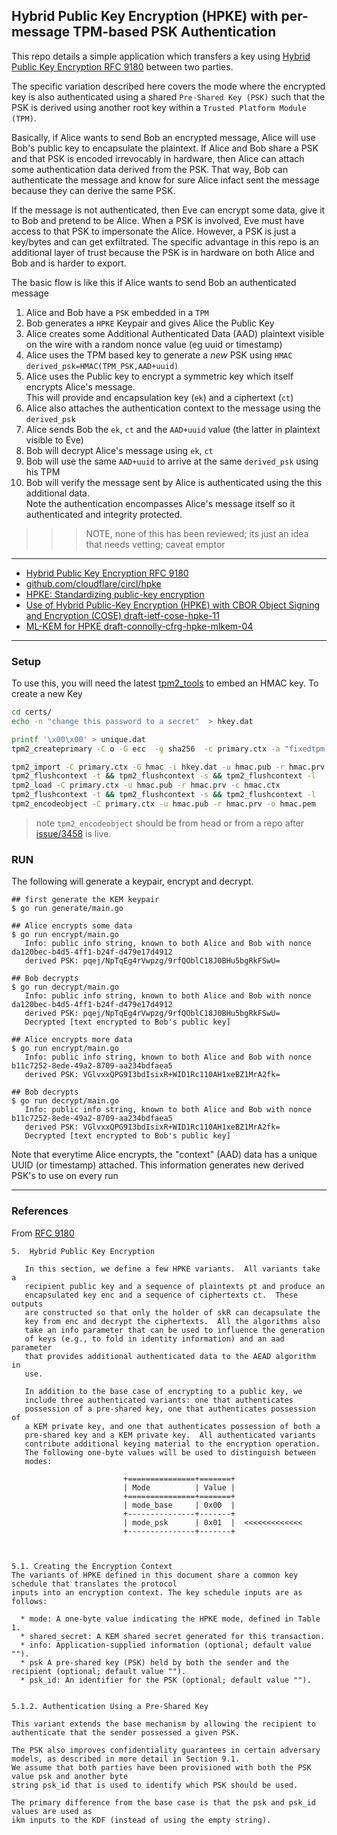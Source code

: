 ## Hybrid Public Key Encryption (HPKE) with per-message TPM-based PSK Authentication

This repo details a simple application which transfers a key using [Hybrid Public Key Encryption RFC 9180](https://datatracker.ietf.org/doc/rfc9180/) between two parties.

The specific variation described here covers the mode where the encrypted key is also authenticated using a shared `Pre-Shared Key (PSK)` such that the PSK is derived using another root key within a `Trusted Platform Module (TPM)`.

Basically, if Alice wants to send Bob an encrypted message, Alice will use Bob's public key to encapsulate the plaintext.  If Alice and Bob share a PSK and that PSK is encoded irrevocably in hardware, then Alice can attach some authentication data derived from the PSK.  That way, Bob can authenticate the message and know for sure Alice infact sent the message because they can derive the same PSK.

If the message is not authenticated, then Eve  can encrypt some data, give it to Bob and pretend to be Alice.   When a PSK is involved, Eve must have access to that PSK to impersonate the Alice.  However, a PSK is just a key/bytes and can get exfiltrated.   The specific advantage in this repo is an additional layer of trust because the PSK is in hardware on both Alice and Bob and is harder to export.

The basic flow is like this if Alice wants to send Bob an authenticated message

1. Alice and Bob have a `PSK` embedded in a `TPM`
2. Bob generates a `HPKE` Keypair and gives Alice the Public Key
3. Alice creates some Additional Authenticated Data (AAD) plaintext visible on the wire with a random nonce value (eg uuid or timestamp)
4. Alice uses the TPM based key to generate a *new* PSK using `HMAC`
   `derived_psk=HMAC(TPM_PSK,AAD+uuid)`
5. Alice uses the Public key to encrypt a symmetric key which itself encrypts Alice's message.  
   This will provide and encapsulation key (`ek`) and a ciphertext (`ct`)
6. Alice also  attaches the authentication context to the message using the `derived_psk`
7. Alice sends Bob the `ek`, `ct` and the `AAD+uuid` value (the latter in plaintext visible to Eve)
8. Bob will decrypt Alice's message using `ek`, `ct`
9. Bob will use the same `AAD+uuid` to arrive at the same `derived_psk` using his TPM
10. Bob will verify the message sent by Alice is authenticated using the this additional data.  
    Note the authentication encompasses Alice's message itself so it authenticated and integrity protected.


>>> NOTE, none of this has been reviewed; its just an idea that needs vetting;  caveat emptor

---

- [Hybrid Public Key Encryption RFC 9180](https://datatracker.ietf.org/doc/rfc9180/)
- [github.com/cloudflare/circl/hpke](https://pkg.go.dev/github.com/cloudflare/circl/hpke)
- [HPKE: Standardizing public-key encryption ](https://blog.cloudflare.com/hybrid-public-key-encryption/)
- [Use of Hybrid Public-Key Encryption (HPKE) with CBOR Object Signing and Encryption (COSE) draft-ietf-cose-hpke-11](https://datatracker.ietf.org/doc/draft-ietf-cose-hpke/)
- [ML-KEM for HPKE draft-connolly-cfrg-hpke-mlkem-04](https://datatracker.ietf.org/doc/draft-connolly-cfrg-hpke-mlkem/)

---


### Setup

To use this, you will need the latest [tpm2_tools](https://github.com/tpm2-software/tpm2-tools) to embed an HMAC key.  To create a new Key

```bash
cd certs/
echo -n "change this password to a secret"  > hkey.dat

printf '\x00\x00' > unique.dat
tpm2_createprimary -C o -G ecc  -g sha256  -c primary.ctx -a "fixedtpm|fixedparent|sensitivedataorigin|userwithauth|noda|restricted|decrypt" -u unique.dat

tpm2_import -C primary.ctx -G hmac -i hkey.dat -u hmac.pub -r hmac.prv
tpm2_flushcontext -t && tpm2_flushcontext -s && tpm2_flushcontext -l  
tpm2_load -C primary.ctx -u hmac.pub -r hmac.prv -c hmac.ctx  
tpm2_flushcontext -t && tpm2_flushcontext -s && tpm2_flushcontext -l  
tpm2_encodeobject -C primary.ctx -u hmac.pub -r hmac.prv -o hmac.pem
```

> note `tpm2_encodeobject` should be from head or from a repo after [issue/3458](https://github.com/tpm2-software/tpm2-tools/issues/3458) is live.


### RUN

The following will generate a keypair, encrypt and decrypt.


```text
## first generate the KEM keypair
$ go run generate/main.go

## Alice encrypts some data
$ go run encrypt/main.go
   Info: public info string, known to both Alice and Bob with nonce da120bec-b4d5-4ff1-b24f-d479e17d4912
   derived PSK: pqej/NpTqEg4rVwpzg/9rfQOblC18J0BHu5bgRkFSwU=

## Bob decrypts
$ go run decrypt/main.go
   Info: public info string, known to both Alice and Bob with nonce da120bec-b4d5-4ff1-b24f-d479e17d4912
   derived PSK: pqej/NpTqEg4rVwpzg/9rfQOblC18J0BHu5bgRkFSwU=
   Decrypted [text encrypted to Bob's public key]

## Alice encrypts more data
$ go run encrypt/main.go
   Info: public info string, known to both Alice and Bob with nonce b11c7252-8ede-49a2-8709-aa234bdfaea5
   derived PSK: VGlvxxQPG9I3bdIsixR+WID1Rc110AH1xeBZ1MrA2fk=

## Bob decrypts
$ go run decrypt/main.go
   Info: public info string, known to both Alice and Bob with nonce b11c7252-8ede-49a2-8709-aa234bdfaea5
   derived PSK: VGlvxxQPG9I3bdIsixR+WID1Rc110AH1xeBZ1MrA2fk=
   Decrypted [text encrypted to Bob's public key]
```

Note that everytime Alice encrypts, the "context" (AAD) data has a unique UUID (or timestamp) attached.  This information generates new derived PSK's to use on every run


---

### References

From [RFC 9180](https://datatracker.ietf.org/doc/rfc9180/)

```
5.  Hybrid Public Key Encryption

   In this section, we define a few HPKE variants.  All variants take a
   recipient public key and a sequence of plaintexts pt and produce an
   encapsulated key enc and a sequence of ciphertexts ct.  These outputs
   are constructed so that only the holder of skR can decapsulate the
   key from enc and decrypt the ciphertexts.  All the algorithms also
   take an info parameter that can be used to influence the generation
   of keys (e.g., to fold in identity information) and an aad parameter
   that provides additional authenticated data to the AEAD algorithm in
   use.

   In addition to the base case of encrypting to a public key, we
   include three authenticated variants: one that authenticates
   possession of a pre-shared key, one that authenticates possession of
   a KEM private key, and one that authenticates possession of both a
   pre-shared key and a KEM private key.  All authenticated variants
   contribute additional keying material to the encryption operation.
   The following one-byte values will be used to distinguish between
   modes:

                         +===============+=======+
                         | Mode          | Value |
                         +===============+=======+
                         | mode_base     | 0x00  |
                         +---------------+-------+
                         | mode_psk      | 0x01  |  <<<<<<<<<<<<<
                         +---------------+-------+



5.1. Creating the Encryption Context
The variants of HPKE defined in this document share a common key schedule that translates the protocol 
inputs into an encryption context. The key schedule inputs are as follows:

  * mode: A one-byte value indicating the HPKE mode, defined in Table 1.
  * shared_secret: A KEM shared secret generated for this transaction.
  * info: Application-supplied information (optional; default value "").
  * psk A pre-shared key (PSK) held by both the sender and the recipient (optional; default value "").
  * psk_id: An identifier for the PSK (optional; default value "").


5.1.2. Authentication Using a Pre-Shared Key

This variant extends the base mechanism by allowing the recipient to authenticate that the sender possessed a given PSK. 

The PSK also improves confidentiality guarantees in certain adversary models, as described in more detail in Section 9.1. 
We assume that both parties have been provisioned with both the PSK value psk and another byte 
string psk_id that is used to identify which PSK should be used.

The primary difference from the base case is that the psk and psk_id values are used as 
ikm inputs to the KDF (instead of using the empty string).
```
